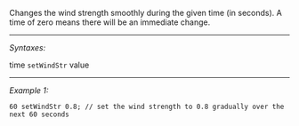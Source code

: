 Changes the wind strength smoothly during the given time (in seconds). A time of zero means there will be an immediate change.


---
*Syntaxes:*

time `setWindStr` value

---
*Example 1:*

```sqf
60 setWindStr 0.8; // set the wind strength to 0.8 gradually over the next 60 seconds
```